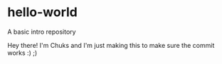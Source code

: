 # hello-world
A basic intro repository 



Hey there! I'm Chuks and I'm just making this to make sure the commit works :) ;)
